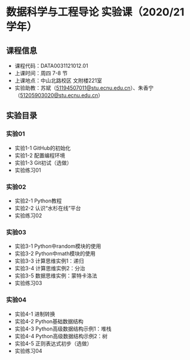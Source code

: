 # 数据科学与工程导论 实验课（2020/21学年）

## 课程信息

* 课程代码：DATA0031121012.01
* 上课时间：周四 7-8 节
* 上课地点：中山北路校区 文附楼221室
* 实验助教：苏斌（51194507011@stu.ecnu.edu.cn）、朱香宁（51205903020@stu.ecnu.edu.cn）

## 实验目录

### 实验01

* 实验1-1 GitHub的初始化
* 实验1-2 配置编程环境
* 实验1-3 Git初试（选做）
* 实验练习01

### 实验02

* 实验2-1 Python教程
* 实验2-2 认识“水杉在线”平台
* 实验练习02

### 实验03

* 实验3-1 Python中random模块的使用
* 实验3-2 Python中math模块的使用
* 实验3-3 计算思维实例1：递归
* 实验3-4 计算思维实例2：分治
* 实验3-5 数据思维实例：蒙特卡洛法
* 实验练习03

### 实验04

* 实验4-1 进制转换
* 实验4-2 Python基础数据结构
* 实验4-3 Python高级数据结构示例1：堆栈
* 实验4-4 Python高级数据结构示例2：树
* 实验4-5 正则表达式初步（选做）
* 实验练习04